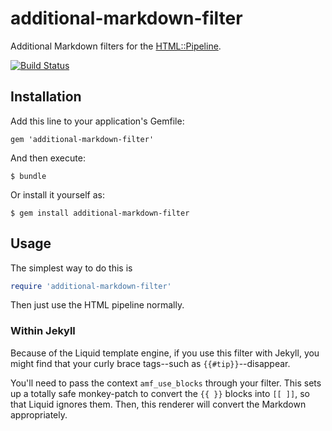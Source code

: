 additional-markdown-filter
====================

Additional Markdown filters for the [HTML::Pipeline](https://github.com/jch/html-pipeline).

[![Build Status](https://travis-ci.org/gjtorikian/additional-markdown-filter.svg)](https://travis-ci.org/gjtorikian/additional-markdown-filter)

## Installation

Add this line to your application's Gemfile:

    gem 'additional-markdown-filter'

And then execute:

    $ bundle

Or install it yourself as:

    $ gem install additional-markdown-filter

## Usage

The simplest way to do this is

``` ruby
require 'additional-markdown-filter'
```

Then just use the HTML pipeline normally.

### Within Jekyll

Because of the Liquid template engine, if you use this filter with Jekyll, you might find that your curly brace tags--such as `{{#tip}}`--disappear.

You'll need to pass the context `amf_use_blocks` through your filter. This sets up a totally safe monkey-patch to convert the `{{ }}` blocks into `[[ ]]`, so that Liquid ignores them. Then, this renderer will convert the Markdown appropriately.
